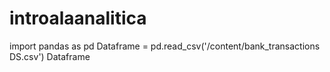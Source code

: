 # introalaanalitica 
import pandas as pd
Dataframe = pd.read_csv('/content/bank_transactions DS.csv') 
Dataframe


